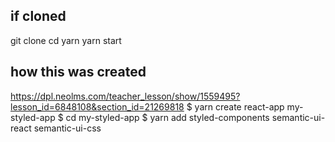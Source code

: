 ## if cloned
git clone
cd <project-name>
yarn
yarn start

## how this was created
https://dpl.neolms.com/teacher_lesson/show/1559495?lesson_id=6848108&section_id=21269818
$ yarn create react-app my-styled-app
$ cd my-styled-app
$ yarn add styled-components semantic-ui-react semantic-ui-css
